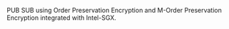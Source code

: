 PUB SUB using Order Preservation Encryption and M-Order Preservation Encryption integrated with Intel-SGX.
